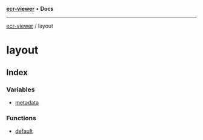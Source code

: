 [**ecr-viewer**](../README.md) • **Docs**

***

[ecr-viewer](../README.md) / layout

# layout

## Index

### Variables

- [metadata](variables/metadata.md)

### Functions

- [default](functions/default.md)
